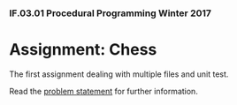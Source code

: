 ### IF.03.01 Procedural Programming Winter 2017

# Assignment: Chess

The first assignment dealing with multiple files and unit test.

Read the [problem statement](http://htmlpreview.github.com/?https://github.com/jennybc/STAT545A/blob/master/hw06_scaffolds/03_knitWithoutRStudio/01_filterReorder.html) for further information.
